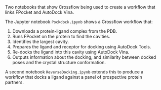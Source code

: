 Two notebooks that show Crossflow being used to create a workflow that links FPocket and AutoDock Vina.

The Jupyter notebook `Pockdock.ipynb` shows a Crossflow workflow that:

1. Downloads a protein-ligand complex from the PDB.
2. Runs FPocket on the protein to find the cavities.
3. Identifies the largest cavity.
4. Prepares the ligand and receptor for docking using AutoDock Tools.
5. Re-docks the ligand into this cavity using AutoDock Vina.
6. Outputs information about the docking, and similarity between docked poses
and the crystal structure conformation.

A second notebook `ReverseDocking.ipynb` extends this to produce a workflow that docks a ligand against a panel of prospective protein partners.
